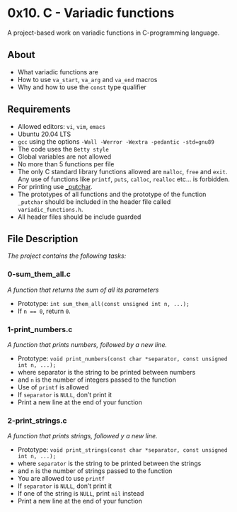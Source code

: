 # 0x10. C - Variadic functions
A project-based work on variadic functions in C-programming language.

## About
* What variadic functions are
* How to use `va_start`, `va_arg` and `va_end` macros
* Why and how to use the `const` type qualifier

## Requirements
* Allowed editors: `vi`, `vim`, `emacs`
* Ubuntu 20.04 LTS
* `gcc` using the options `-Wall -Werror -Wextra -pedantic -std=gnu89`
* The code uses the `Betty style`
* Global variables are not allowed
* No more than 5 functions per file
* The only C standard library functions allowed are `malloc`, `free` and `exit`. Any use of functions like `printf`, `puts`, `calloc`, `realloc` etc… is forbidden.
* For printing use [_putchar](https://github.com/holbertonschool/_putchar.c/blob/master/_putchar.c).
* The prototypes of all functions and the prototype of the function `_putchar` should be included in the header file called `variadic_functions.h`.
* All header files should be include guarded

## File Description
*The project contains the following tasks:*

### 0-sum_them_all.c
*A function that returns the sum of all its parameters*
* Prototype: `int sum_them_all(const unsigned int n, ...);`
* If `n == 0`, return `0`.

### 1-print_numbers.c
*A function that prints numbers, followed by a new line.*
* Prototype: `void print_numbers(const char *separator, const unsigned int n, ...);`
* where separator is the string to be printed between numbers
* and `n` is the number of integers passed to the function
* Use of `printf` is allowed
* If `separator` is `NULL`, don’t print it
* Print a new line at the end of your function

### 2-print_strings.c
*A function that prints strings, followed y a new line.*

* Prototype: `void print_strings(const char *separator, const unsigned int n, ...);`
* where `separator` is the string to be printed between the strings
* and `n` is the number of strings passed to the function
* You are allowed to use `printf`
* If `separator` is `NULL`, don’t print it
* If one of the string is `NULL`, print `nil` instead
* Print a new line at the end of your function